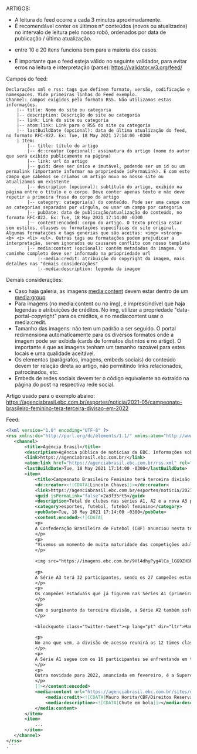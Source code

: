 ARTIGOS:

- A leitura do feed ocorre a cada 3 minutos aproximadamente.
- É recomendável conter os últimos n* conteúdos (novos ou atualizados) no intervalo de leitura pelo nosso robô, ordenados por data de publicação / última atualização.
* entre 10 e 20 itens funciona bem para a maioria dos casos.
- É importante que o feed esteja válido no seguinte validador, para evitar erros na leitura e interpretação (parse): https://validator.w3.org/feed/

Campos do feed:

```text
Declarações xml e rss: tags que definem formato, versão, codificação e namespaces. Vide primeiras linhas do Feed exemplo.
Channel: campos exigidos pelo formato RSS. Não utilizamos estas informações.
	|-- title: Nome do site ou categoria
	|-- description: Descrição do site ou categoria
	|-- link: Link do site ou categoria
	|-- atom:link: Link para o RSS do site ou categoria
	|-- lastBuildDate (opcional): data de última atualização do feed, no formato RFC-822. Ex: Tue, 18 May 2021 17:14:00 -0300
	| Item:
		|-- title: título do artigo
		|-- dc:creator (opcional): assinatura do artigo (nome do autor que será exibido publicamente na página)
		|-- link: url do artigo
		|-- guid: deve ser único e imutável, podendo ser um id ou um permalink (importante informar na propriedade isPermaLink). É com este campo que sabemos se criamos um artigo novo no nosso site ou atualizamos um existente
		|-- description (opcional): subtítulo do artigo, exibido na página entre o título e o corpo. Deve conter apenas texto e não deve repetir a primeira frase do corpo do artigo
		|-- category: categoria(s) do conteúdo. Pode ser uma campo com as categorias separadas por vírgula, ou usar um campo por categoria
		|-- pubDate: data de publicação/atualização do conteúdo, no formato RFC-822. Ex: Tue, 18 May 2021 17:14:00 -0300
		|-- content:encoded: corpo do artigo. O texto precisa estar sem estilos, classes ou formatações específicas do site original. Algumas formatações e tags genérias que são aceitas: <img> <strong> <b> <i> <li> <ul>. Outras tags ou formatações podem prejudicar a interpretação, serem ignorados ou causarem conflito com nosso template
		|-- media:content (opcional): contém metadados da imagem. O caminho completo deve ser informado na priopriedade url
		    |--media:credit: atribuição do copyright da imagem, mais detalhes nas "demais considerações"
			|--media:description: legenda da imagem
```

Demais considerações:

- Caso haja galeria, as imagens <media:content> devem estar dentro de um <media:group>	
- Para imagens (no media:content ou no img), é imprescindível que haja legendas e atribuições de créditos. No img, utilizar a propriedade "data-portal-copyright" para os créditos, e no media:content usar o media:credit.
- Tamanho das imagens: não tem um padrão a ser seguido. O portal redimensiona automaticamente para os diversos formatos onde a imagem pode ser exibida (cards de formatos distintos e no artigo). O importante é que as imagens tenham um tamanho razoável para estes locais e uma qualidade aceitável.
- Os elementos (parágrafos, imagens, embeds sociais) do conteúdo devem ter relação direta ao artigo, não permitindo links relacionados, patrocinados, etc.
- Embeds de redes sociais devem ter o código equivalente ao extraído na página do post na respectiva rede social.


Artigo usado para o exemplo abaixo:
https://agenciabrasil.ebc.com.br/esportes/noticia/2021-05/campeonato-brasileiro-feminino-tera-terceira-divisao-em-2022

Feed:
 ```xml
<?xml version="1.0" encoding="UTF-8" ?>
<rss xmlns:dc="http://purl.org/dc/elements/1.1/" xmlns:atom="http://www.w3.org/2005/Atom" xmlns:media="http://search.yahoo.com/mrss/" xmlns:content="http://purl.org/rss/1.0/modules/content/" version="2.0">
	<channel>
		<title>Agência Brasil</title>
		<description>Agência pública de notícias da EBC. Informações sobre política, economia, educação, direitos humanos e outros assuntos.</description>
		<link>https://agenciabrasil.ebc.com.br/</link>
		<atom:link href="https://agenciabrasil.ebc.com.br/rss.xml" rel="self" type="application/rss+xml" />
		<lastBuildDate>Tue, 18 May 2021 17:14:00 -0300</lastBuildDate>
		<item>
			<title>Campeonato Brasileiro Feminino terá terceira divisão em 2022</title>
			<dc:creator><![CDATA[Lincoln Chaves]]></dc:creator>
			<link>https://agenciabrasil.ebc.com.br/esportes/noticia/2021-05/campeonato-brasileiro-feminino-tera-terceira-divisao-em-2022</link>
			<guid isPermaLink="false">2a3f35rt5</guid>
			<description>Total de clubes nas séries A1, A2 e a nova A3 passará de 52 para 64</description>
			<category>esportes, futebol, futebol feminino</category>
			<pubDate>Tue, 18 May 2021 17:14:00 -0300</pubDate>
			<content:encoded><![CDATA[
			<p>
			A Confederação Brasileira de Futebol (CBF) anunciou nesta terça-feira (18) a criação de uma terceira divisão do Campeonato Brasileiro de Futebol Feminino para 2022, que receberá o nome de Série A3. Com a mudança, o número de clubes em torneios nacionais adultos passará de 52 para 64.
			</p>
			<p>
			"Vivemos um momento de muita maturidade das competições adultas femininas, com o aumento da competitividade entre os clubes e uma visibilidade cada dia maior. Permitindo que novas equipes ingressem no circuito nacional de competições, a divisão A3 ajudará muito no aumento do mercado de trabalho para as atletas, além de incentivar o fortalecimento das categorias de base dos clubes, que ganham um calendário maior e mais estruturado", declarou Aline Pellegrino, coordenadora de Competições Femininas da CBF, ao site oficial da entidade.
			</p>
			
			<img src="https://imagens.ebc.com.br/9Hl4dhyPyg4lCa_lGG9ZHBhiIzg=/754x0/smart/https://agenciabrasil.ebc.com.br/sites/default/files/thumbnails/image/logo_brasileiro_feminino_a_2022.jpeg?itok=-lzlsImd" alt="A3 - Terceira Divisão - Brasileiro Feminino 2022 - logo - CBF" data-portal-copyright="Thaís Magalhães/CBF/Direitos Reservados">
			
			<p>
			A Série A3 terá 32 participantes, sendo os 27 campeões estaduais, os quatro clubes mais bem colocados no ranking nacional masculino da CBF e uma equipe oriunda do estado melhor posicionado entre as federações de futebol feminino do país. O torneio será realizado em formato mata-mata, com jogos de ida e volta. Os quatro semifinalistas garantem acesso à Série A2 (segunda divisão).
			</p>
			<p>
			Os campeões estaduais que já figurem nas Séries A1 (primeira divisão) ou A2 serão substituídos pelos times que ficarem imediatamente atrás deles nos respectivos torneios. Caso alguma das equipes classificadas pelo ranking masculino da CBF desista da Série A3 ou esteja nas divisões superiores, ela dará lugar à agremiação que aparecer na sequência da lista.
			</p>
			<p>
			Com o surgimento da terceira divisão, a Série A2 também sofrerá mudanças. Atualmente com 36 clubes, o torneio terá apenas 16 participantes, como ocorre na Série A1. O formato, porém, será diferente. As equipes serão divididas em quatro grupos com quatro integrantes, que se enfrentam em dois turnos. Os dois melhores de cada chave avançam para o mata-mata, que terá partidas de ida e volta. Quatro agremiações serão rebaixadas à Série A3.
			</p>
			
			<blockquote class="twitter-tweet"><p lang="pt" dir="ltr">Mantendo a política de acelerar o desenvolvimento da modalidade, o <a href="https://twitter.com/hashtag/BrasileiraoFeminino?src=hash&amp;ref_src=twsrc%5Etfw">#BrasileiraoFeminino</a> 🇧🇷 do próximo ano movimentará 64 clubes de todo o país. Além disso, a disputa da Supercopa Feminina, que reunirá oito equipes entre as melhores classificadas no Brasileiro A-1 e A-2 de 2021. <a href="https://t.co/fOHGJysZq0">pic.twitter.com/fOHGJysZq0</a></p>&mdash; Brasileirão Feminino Neoenergia (@BRFeminino) <a href="https://twitter.com/BRFeminino/status/1394684189623078914?ref_src=twsrc%5Etfw">May 18, 2021</a></blockquote> <script async src="https://platform.twitter.com/widgets.js" charset="utf-8"></script>
			
			<p>
			No ano que vem, a divisão de acesso reunirá os 12 times classificados às oitavas de final deste ano e que não conquistarem a promoção à primeira divisão, além dos quatro rebaixados da Série A1. Segundo a CBF, a mudança permite às equipes da Série A2 terem um calendário fixo a partir da próxima temporada.
			</p>
			<p>
			A Série A1 segue com os 16 participantes se enfrentando em turno único na primeira fase e as oito melhores campanhas avançando às oitavas de final. A diferença a partir de 2022 é que os dois últimos colocados, não mais os quatro, serão rebaixados à Série A2.
			</p>
			<p>
			Outra novidade para 2022, anunciada em fevereiro, é a Supercopa do Brasil de Futebol Feminino, que reunirá oito equipes que estejam entre as 12 mais bem colocadas da Série A1 e as quatro melhores da Série A2. A previsão é que o torneio, em formato mata-mata, ocorra entre fevereiro e março e abra a temporada.
			</p>
			]]></content:encoded>
			<media:content url="https://agenciabrasil.ebc.com.br/sites/default/files/thumbnails/image/futebol_feminino_cbf.jpg">
				<media:credit><![CDATA[Mauro Horita/CBF/Direitos Reservados]]></media:credit>
				<media:description><![CDATA[Chute em bola]]></media:description>
			</media:content>
		</item>
		<item>
			...
		</item>		
	</channel>
</rss>
.```  
